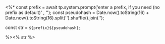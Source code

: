 <%*
const prefix = await tp.system.prompt('enter a prefix, if you need (no prefix as default)' , '');
const pseudohash = Date.now().toString(16) + Date.now().toString(16).split('').shuffle().join('');

const str = `${prefix}${pseudohash}`;

%><% str %>